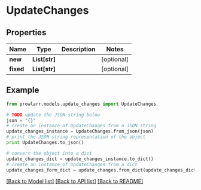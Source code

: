 # UpdateChanges


## Properties
Name | Type | Description | Notes
------------ | ------------- | ------------- | -------------
**new** | **List[str]** |  | [optional] 
**fixed** | **List[str]** |  | [optional] 

## Example

```python
from prowlarr.models.update_changes import UpdateChanges

# TODO update the JSON string below
json = "{}"
# create an instance of UpdateChanges from a JSON string
update_changes_instance = UpdateChanges.from_json(json)
# print the JSON string representation of the object
print UpdateChanges.to_json()

# convert the object into a dict
update_changes_dict = update_changes_instance.to_dict()
# create an instance of UpdateChanges from a dict
update_changes_form_dict = update_changes.from_dict(update_changes_dict)
```
[[Back to Model list]](../README.md#documentation-for-models) [[Back to API list]](../README.md#documentation-for-api-endpoints) [[Back to README]](../README.md)


